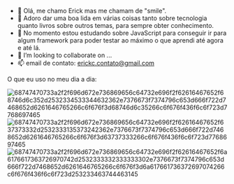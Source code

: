 - 👋 Olá, me chamo Erick mas me chamam de "smile".
- 👀 Adoro dar uma boa lida em várias coisas tanto sobre tecnologia quanto livros sobre outros temas, para sempre obter conhecimento.
- 🌱 No momento estou estudando sobre JavaScript para conseguir ir para algum framework para poder testar ao máximo o que aprendi até agora e até lá.
- 💞️ I’m looking to collaborate on ...
- 📫 email de contato: erickc.contato@gmail.com




O que eu uso no meu dia a dia: 
 






![68747470733a2f2f696d672e736869656c64732e696f2f62616467652f68746d6c352d2532334533344632362e7376673f7374796c653d666f722d7468652d6261646765266c6f676f3d68746d6c35266c6f676f436f6c6f723d7768697465](https://user-images.githubusercontent.com/46661756/195254175-0a0eeb29-1d2c-4050-85bf-dc285d93d4a5.svg)
![68747470733a2f2f696d672e736869656c64732e696f2f62616467652f637373332d2532333135373242362e7376673f7374796c653d666f722d7468652d6261646765266c6f676f3d63737333266c6f676f436f6c6f723d7768697465](https://user-images.githubusercontent.com/46661756/195254335-e0ec2ba4-b7e8-452a-a81e-d49c9c55093a.svg)
![68747470733a2f2f696d672e736869656c64732e696f2f62616467652f6a6176617363726970742d2532333332333333302e7376673f7374796c653d666f722d7468652d6261646765266c6f676f3d6a617661736372697074266c6f676f436f6c6f723d253233463744463145](https://user-images.githubusercontent.com/46661756/195254354-4eb30299-9f67-4e15-a68b-9ffc754b41a1.svg)
